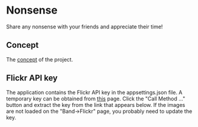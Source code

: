 # Nonsense
Share any nonsense with your friends and appreciate their time!

## Concept
The [concept](https://github.com/ExcellentNonsense/NonsenseConcept) of the project.

## Flickr API key
The application contains the Flickr API key in the appsettings.json file. A temporary key can be obtained from [this](https://www.flickr.com/services/api/explore/flickr.photos.getInfo) page. Click the "Call Method ..." button and extract the key from the link that appears below. If the images are not loaded on the "Band->Flickr" page, you probably need to update the key.
